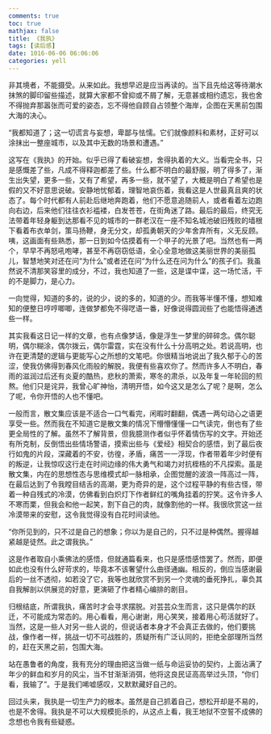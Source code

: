 ```yaml
---
comments: true
toc: true
mathjax: false
title: 《我执》
tags: [读后感]
date: 1016-06-06 06:06:06
categories: yell
---
```


非其境者，不能摄受。从来如此。我想早迟是应当再读的。当下且先给这等待潮水抹煞的脚印留些描述，就算大家都不曾抑或不屑了解，无意甚或相约遗忘，我也舍不得抛弃那嚣张而可爱的姿态，忘不得他自顾自占领整个海岸，企图在天黑前包围大海的决心。

“我都知道了；这一切谎言与妄想，卑鄙与怯懦。它们就像颜料和素材，正好可以涂抹出一整座城市，以及其中无数的场景和遭遇。”

这写在《我执》的开始。似乎已得了看破妄想，舍得执着的大义。当看完全书，只是感慨差了些，凡成不得释迦都差了些。什么都不明白的最舒服，明了得多了，渐生出失望，更多一些，又有了希望，再多一些，就不望了，大概是明白了希望也是假的又不好意思说破。安静地忧郁着，理智地哀伤着，我看这是人世最真且爽的状态了。每个时代都有人前赴后继地奔跑着，他们不愿意追随前人，或者看着左边跑向右边，后来他们往往衣衫褴褛，白发苍苍，在街角迷了路。最后的最后，终究无法带着年轻身躯到达那看不见的城市的一群老汉在一座不知名城池破旧残败的墙根下看着布衣单剑，策马扬鞭，身无分文，却孤勇朝天的少年舍弃所有，义无反顾。咦，这画面有些熟悉，那一日到如今估摸着有一个甲子的光景了吧。当然也有一两个，早早不再怒吼咆哮，甚至不再窃窃低语，全心全意地做这美丽世界的美丽孤儿，智慧地笑对还在问“为什么”或者还在问“为什么还在问为什么”的孩子们。我虽然说不清那笑容里的成分，不过，我也知道了一些，这是谍中谍，这一场忙活，干的不是脚力，是心力。

一向觉得，知道的多的，说的少，说的多的，知道的少。而我等半懂不懂，想知难知的便整日哼哼唧唧，连做梦都免不得呓语一番，好像说得圆润些了也能悟得通透些一样。

其实我看这日记一样的文章，也有点像梦话，像是浮生一梦里的碎碎念。偶尔聪明，偶尔糊涂，偶尔拨云，偶尔雷霆，实在没有什么十分高明之处。若说高明，也许在更清楚的逻辑与更能写心之所想的文笔吧。你很精当地说出了我久郁于心的苦涩，使我仿佛得到春风化雨般的解脱，我便有些喜欢你了。然而许多人不明白，春雨的滋润过后还有炎夏的酷热，悲秋的萧索，寒冬的肃杀，以及年复一年轮回的煎熬。他们只是诧异，我曾心旷神怡，清明开悟，如今这又是怎么了呢？是啊，怎么了呢，令你开悟的人也不懂吧。

一般而言，散文集应该是不适合一口气看完，闲暇时翻翻，偶遇一两句动心之语更享受一些。然而我在不知道它是散文集的情况下懵懵懂懂一口气读完，倒也有了些更全局性的了解。虽然不了解背景，但我臆测作者似乎怀着情伤写的文字。开始还有所克制，反倒悟出些情场警语，摸索出些与《爱经》相契合的感悟，到了最后夜行如鬼的片段，深藏着的不安，彷徨，矛盾，痛苦一一浮现，作者带着年少时便有的叛逆，让我惊叹这行走在时间边缘的伟大勇气和竭力对抗桎梏的不凡探索。虽是散文集，内在的思想性态与思维模式却一脉相承，企图觉醒的波浪一阵高过一阵，在最后达到了令我瞠目结舌的高潮，更为奇异的是，这个过程平静的有些古怪，带着一种自残式的冷漠，仿佛看到白炽灯下作者鲜红的嘴角挂着的狞笑。这令许多人不寒而栗，但我会和他一起笑，割下自己的肉，就像割他的一样。我很欣赏这一丝冷漠带来的安慰，这令我觉得没有白花时间读他。

“你所见到的，只不过是自己的想象；你以为是自己的，只不过是种偶然。握得越紧越是徒然。此之谓我执。”

这是作者取自小乘佛法的感悟，但就通篇看来，也只是感悟感悟罢了。然而，即便如此也没有什么好苛求的，毕竟本不该奢望什么曲径通幽。相反的，倒应当感谢最后的一丝不透彻，如若没了它，我等也就欣赏不到另一个灵魂的垂死挣扎，辜负其自我解剖以供展览的好意，更演砸了作者精心编排的剧目。

归根结底，所谓我执，痛苦时才会寻求摆脱。对芸芸众生而言，这只是偶尔的跃迁，不可能成为常态的。用心看看，用心谢谢，用心笑笑，接着用心苟活就好了。当然，这是一些人对另一些人说的，但说话者本身才不会真正去做的，他们要挑战，像作者一样，挑战一切不可战胜的，质疑所有广泛认同的，拒绝全部理所当然的，赶在天黑之前，包围大海。

站在愚鲁者的角度，我有充分的理由把这当做一纸与命运妥协的契约，上面沾满了年少的鲜血和岁月的风尘，当不甘渐渐消弭，他将这良民证高高举过头顶，“你们看，我输了”。于是我们唏嘘感叹，又默默藏好自己的。

回过头来，我执是一切生产力的根本。虽然是自己抓着自己，想松开却是不易的，也是不舍得。我执是不可以大规模扼杀的，从这点上看，我王地狱不空誓不成佛的念想也令我有些疑惑。


